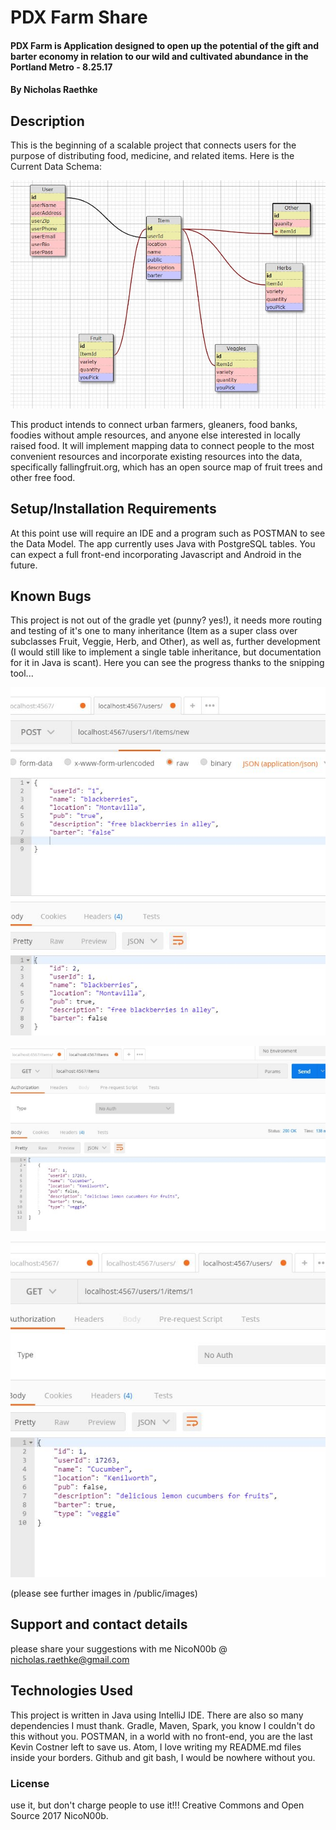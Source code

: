 # PDX Farm Share

#### PDX Farm is Application designed to open up the potential of the gift and barter economy in relation to our wild and cultivated abundance in the Portland Metro - 8.25.17

#### By Nicholas Raethke

## Description

This is the beginning of a scalable project that connects users for the purpose of distributing food, medicine, and related items. Here is the Current Data Schema:

![Database schema](/src/main/resources/public/images/PDXFarmSchema.JPG "Schema")


This product intends to connect urban farmers, gleaners, food banks, foodies without ample resources, and anyone else interested in locally raised food.  It will implement mapping data to connect people to the most convenient resources and incorporate existing resources into the data, specifically fallingfruit.org, which has an open source map of fruit trees and other free food.

## Setup/Installation Requirements

At this point use will require an IDE and a program such as POSTMAN to see the Data Model.  The app currently uses Java with PostgreSQL tables.  You can expect a full front-end incorporating Javascript and Android in the future.


## Known Bugs

This project is not out of the gradle yet (punny? yes!), it needs more routing and testing of it's one to many inheritance (Item as a super class over subclasses Fruit, Veggie, Herb, and Other), as well as, further development (I would still like to implement a single table inheritance, but documentation for it in Java is scant).  Here you can see the progress thanks to the snipping tool...

![Post](/src/main/resources/public/images/POSTItemNestedInUser.JPG "Posting with the POSTMAN")

![Get All Items](/src/main/resources/public/images/GETItems.JPG "Getting them all")

![Get Item by Id](/src/main/resources/public/images/GETItemNestedInUser.JPG "By the Numbers")

(please see further images in /public/images)

## Support and contact details

please share your suggestions with me NicoN00b @ nicholas.raethke@gmail.com

## Technologies Used

This project is written in Java using IntelliJ IDE.  There are also so many dependencies I must thank.  Gradle, Maven, Spark, you know I couldn't do this without you.  POSTMAN, in a world with no front-end, you are the last Kevin Costner left to save us.
Atom, I love writing my README.md files inside your borders.  Github and git bash, I would be nowhere without you.

### License

use it, but don't charge people to use it!!! Creative Commons and Open Source 2017 NicoN00b.
